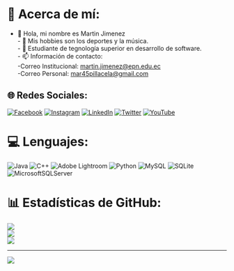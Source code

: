 # 💫 Acerca de mí:
- 👋 Hola, mi nombre es  Martin Jimenez<br>- 👀 Mis hobbies son los deportes y la música.<br>- 🌱 Estudiante de tegnología superior en desarrollo de software.<br>- 📫 Información de contacto:<br>-Correo Institucional: martin.jimenez@epn.edu.ec<br>-Correo Personal: mar45pillacela@gmail.com


## 🌐 Redes Sociales:
[![Facebook](https://img.shields.io/badge/Facebook-%231877F2.svg?logo=Facebook&logoColor=white)](https://facebook.com/MartinJimenez) [![Instagram](https://img.shields.io/badge/Instagram-%23E4405F.svg?logo=Instagram&logoColor=white)](https://instagram.com/martiinizin) [![LinkedIn](https://img.shields.io/badge/LinkedIn-%230077B5.svg?logo=linkedin&logoColor=white)](https://linkedin.com/in/MartinJimenez) [![Twitter](https://img.shields.io/badge/Twitter-%231DA1F2.svg?logo=Twitter&logoColor=white)](https://twitter.com/martiinizin) [![YouTube](https://img.shields.io/badge/YouTube-%23FF0000.svg?logo=YouTube&logoColor=white)](https://youtube.com/@Martin) 

# 💻 Lenguajes:
![Java](https://img.shields.io/badge/java-%23ED8B00.svg?style=for-the-badge&logo=openjdk&logoColor=white) ![C++](https://img.shields.io/badge/c++-%2300599C.svg?style=for-the-badge&logo=c%2B%2B&logoColor=white) ![Adobe Lightroom](https://img.shields.io/badge/Adobe%20Lightroom-31A8FF.svg?style=for-the-badge&logo=Adobe%20Lightroom&logoColor=white) ![Python](https://img.shields.io/badge/python-3670A0?style=for-the-badge&logo=python&logoColor=ffdd54) ![MySQL](https://img.shields.io/badge/mysql-%2300000f.svg?style=for-the-badge&logo=mysql&logoColor=white) ![SQLite](https://img.shields.io/badge/sqlite-%2307405e.svg?style=for-the-badge&logo=sqlite&logoColor=white) ![MicrosoftSQLServer](https://img.shields.io/badge/Microsoft%20SQL%20Server-CC2927?style=for-the-badge&logo=microsoft%20sql%20server&logoColor=white)
# 📊 Estadísticas de GitHub:
![](https://github-readme-stats.vercel.app/api?username=martinizin&theme=dark&hide_border=false&include_all_commits=false&count_private=false)<br/>
![](https://github-readme-streak-stats.herokuapp.com/?user=martinizin&theme=dark&hide_border=false)<br/>
![](https://github-readme-stats.vercel.app/api/top-langs/?username=martinizin&theme=dark&hide_border=false&include_all_commits=false&count_private=false&layout=compact)



---
[![](https://visitcount.itsvg.in/api?id=martinizin&icon=0&color=0)](https://visitcount.itsvg.in)

<!-- Proudly created with GPRM ( https://gprm.itsvg.in ) -->
